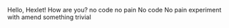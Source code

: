 Hello, Hexlet! How are you?
no code no pain
No code No pain
experiment with amend
something trivial
